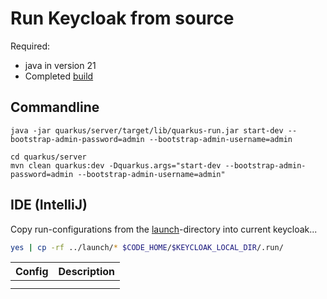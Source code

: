 # Run Keycloak from source
Required: 
- java in version 21
- Completed [build](howto-01-build.md) 

## Commandline

```
java -jar quarkus/server/target/lib/quarkus-run.jar start-dev --bootstrap-admin-password=admin --bootstrap-admin-username=admin
```

```
cd quarkus/server
mvn clean quarkus:dev -Dquarkus.args="start-dev --bootstrap-admin-password=admin --bootstrap-admin-username=admin"
```

## IDE (IntelliJ)

Copy run-configurations from the [launch](./launch/)-directory into current keycloak...

```bash
yes | cp -rf ../launch/* $CODE_HOME/$KEYCLOAK_LOCAL_DIR/.run/
```

| Config | Description |
|--------|-------------|
|        |             |
|        |             |

